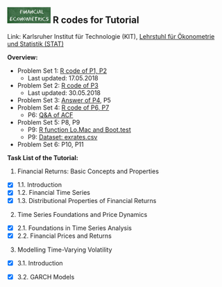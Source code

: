 ## <img src="logo.png" width="100" /> **R codes for Tutorial**

Link: Karlsruher Institut für Technologie (KIT), [Lehrstuhl für Ökonometrie und Statistik (STAT)](http://statistik.econ.kit.edu/index.php)

__Overview:__
- Problem Set 1: [R code of P1, P2](https://github.com/KITMetrics/Financial-Econometrics-Tutorial/blob/master/ps1.R)
  - Last updated: 17.05.2018
- Problem Set 2: [R code of P3](https://github.com/KITMetrics/Financial-Econometrics-Tutorial/blob/master/ps2.R)
  - Last updated: 30.05.2018
- Problem Set 3: [Answer of P4](https://github.com/KITMetrics/Financial-Econometrics-Tutorial/blob/master/P4_answer.pdf), P5
- Problem Set 4: [R code of P6, P7](https://github.com/KITMetrics/Financial-Econometrics-Tutorial/blob/master/ps4.R)
  - P6: [Q&A of ACF](https://github.com/KITMetrics/Financial-Econometrics-Tutorial/blob/master/P6_acf.pdf) 
- Problem Set 5: P8, P9
  - P9: [R function Lo.Mac and Boot.test](https://github.com/KITMetrics/Financial-Econometrics-Tutorial/blob/master/VR-test.pdf)
  - P9: [Dataset: exrates.csv](https://github.com/KITMetrics/Financial-Econometrics-Tutorial/blob/master/exrates.csv)
- Problem Set 6: P10, P11

__Task List of the Tutorial:__
1. Financial Returns: Basic Concepts and Properties
- [x] 1.1. Introduction
- [x] 1.2. Financial Time Series
- [x] 1.3. Distributional Properties of Financial Returns

2. Time Series Foundations and Price Dynamics
- [x] 2.1. Foundations in Time Series Analysis
- [x] 2.2. Financial Prices and Returns

3. Modelling Time-Varying Volatility
- [x] 3.1. Introduction
- [x] 3.2. GARCH Models


